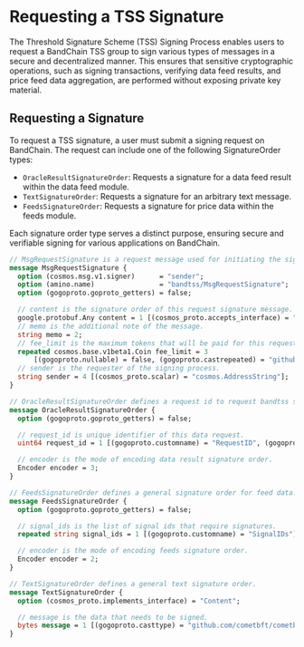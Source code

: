# Requesting a TSS Signature

The Threshold Signature Scheme (TSS) Signing Process enables users to request a BandChain TSS group to sign various types of messages in a secure and decentralized manner. This ensures that sensitive cryptographic operations, such as signing transactions, verifying data feed results, and price feed data aggregation, are performed without exposing private key material.

## Requesting a Signature

To request a TSS signature, a user must submit a signing request on BandChain. The request can include one of the following SignatureOrder types:

- `OracleResultSignatureOrder`: Requests a signature for a data feed result within the data feed module.
- `TextSignatureOrder`: Requests a signature for an arbitrary text message.
- `FeedsSignatureOrder`: Requests a signature for price data within the feeds module.

Each signature order type serves a distinct purpose, ensuring secure and verifiable signing for various applications on BandChain.

```protobuf
// MsgRequestSignature is a request message used for initiating the signing process.
message MsgRequestSignature {
  option (cosmos.msg.v1.signer)      = "sender";
  option (amino.name)                = "bandtss/MsgRequestSignature";
  option (gogoproto.goproto_getters) = false;

  // content is the signature order of this request signature message.
  google.protobuf.Any content = 1 [(cosmos_proto.accepts_interface) = "Content"];
  // memo is the additional note of the message.
  string memo = 2;
  // fee_limit is the maximum tokens that will be paid for this request.
  repeated cosmos.base.v1beta1.Coin fee_limit = 3
      [(gogoproto.nullable) = false, (gogoproto.castrepeated) = "github.com/cosmos/cosmos-sdk/types.Coins"];
  // sender is the requester of the signing process.
  string sender = 4 [(cosmos_proto.scalar) = "cosmos.AddressString"];
}

// OracleResultSignatureOrder defines a request id to request bandtss signature from the data result.
message OracleResultSignatureOrder {
  option (gogoproto.goproto_getters) = false;

  // request_id is unique identifier of this data request.
  uint64 request_id = 1 [(gogoproto.customname) = "RequestID", (gogoproto.casttype) = "RequestID"];

  // encoder is the mode of encoding data result signature order.
  Encoder encoder = 3;
}

// FeedsSignatureOrder defines a general signature order for feed data.
message FeedsSignatureOrder {
  option (gogoproto.goproto_getters) = false;

  // signal_ids is the list of signal ids that require signatures.
  repeated string signal_ids = 1 [(gogoproto.customname) = "SignalIDs"];

  // encoder is the mode of encoding feeds signature order.
  Encoder encoder = 2;
}

// TextSignatureOrder defines a general text signature order.
message TextSignatureOrder {
  option (cosmos_proto.implements_interface) = "Content";

  // message is the data that needs to be signed.
  bytes message = 1 [(gogoproto.casttype) = "github.com/cometbft/cometbft/libs/bytes.HexBytes"];
}
```
